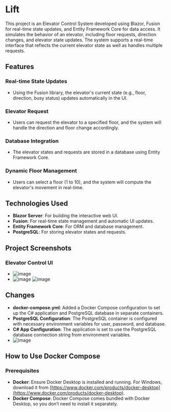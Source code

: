 # Lift

This project is an Elevator Control System developed using Blazor, Fusion for real-time state updates, and Entity Framework Core for data access. It simulates the behavior of an elevator, including floor requests, direction changes, and elevator state updates. The system supports a real-time interface that reflects the current elevator state as well as handles multiple requests.

## Features

### Real-time State Updates
- Using the Fusion library, the elevator's current state (e.g., floor, direction, busy status) updates automatically in the UI.

### Elevator Request
- Users can request the elevator to a specified floor, and the system will handle the direction and floor change accordingly.

### Database Integration
- The elevator states and requests are stored in a database using Entity Framework Core.

### Dynamic Floor Management
- Users can select a floor (1 to 10), and the system will compute the elevator's movement in real-time.

## Technologies Used

- **Blazor Server**: For building the interactive web UI.
- **Fusion**: For real-time state management and automatic UI updates.
- **Entity Framework Core**: For ORM and database management.
- **PostgreSQL**: For storing elevator states and requests.

## Project Screenshots

### Elevator Control UI
- ![image](https://github.com/user-attachments/assets/9c320a34-e75a-41bb-95e4-860019f6c2d4)
- ![image](https://github.com/user-attachments/assets/6d4ccd11-8a23-4cfa-9d53-f902f83a99d0)
![image](https://github.com/user-attachments/assets/608f6c7e-586f-458e-9c3c-f8ee6df51c35)

## Changes
- **docker-compose.yml**: Added a Docker Compose configuration to set up the C# application and PostgreSQL database in separate containers.
- **PostgreSQL Configuration**: The PostgreSQL container is configured with necessary environment variables for user, password, and database.
- **C# App Configuration**: The application is set to use the PostgreSQL database connection string from environment variables.
- ![image](https://github.com/user-attachments/assets/18e50459-e051-4df0-a7c9-5ea83980b8d3)


## How to Use Docker Compose

### Prerequisites
- **Docker**: Ensure Docker Desktop is installed and running. For Windows, download it from [https://www.docker.com/products/docker-desktop](https://www.docker.com/products/docker-desktop).
- **Docker Compose**: Docker Compose comes bundled with Docker Desktop, so you don’t need to install it separately.
